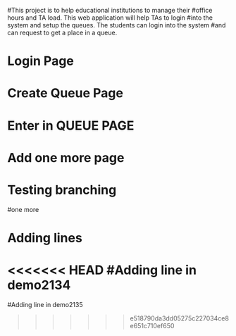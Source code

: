 #This project is to help educational institutions to manage their 
#office hours and TA load. This web application will help TAs to login
#into the system and setup the queues. The students can login into the system 
#and can request to get a place  in a queue.

# Login Page
# Create Queue Page
# Enter in QUEUE PAGE
# Add one more page
# Testing branching
#one more

# Adding lines

<<<<<<< HEAD
#Adding line in demo2134
=======
#Adding line in demo2135
>>>>>>> e518790da3dd05275c227034ce8e651c710ef650
